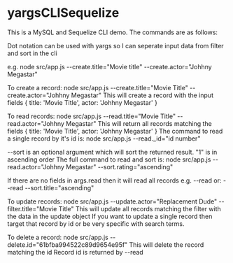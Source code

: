 ﻿# yargsCLISequelize

This is a MySQL and Sequelize CLI demo. The commands are as follows:

Dot notation can be used with yargs so I can seperate input data from filter and sort in the cli

e.g. node src/app.js --create.title="Movie title" --create.actor="Johhny Megastar"

To create a record:
node src/app.js --create.title="Movie Title" --create.actor="Johhny Megastar"
This will create a record with the input fields { title: 'Movie Title', actor: 'Johhny Megastar' }

To read records:
node src/app.js --read.title="Movie Title" --read.actor="Johhny Megastar"
This will return all records matching the fields { title: 'Movie Title', actor: 'Johhny Megastar' }
The command to read a single record by it's id is: node src/app.js --read._id="id number"

--sort is an optional argument which will sort the returned result. "1" is in ascending order
The full command to read and sort is: node src/app.js --read.actor="Johhny Megastar" --sort.rating="ascending"

If there are no fields in args.read then it will read all records
e.g. --read
or: --read --sort.title="ascending"

To update records:
node src/app.js --update.actor="Replacement Dude" --filter.title="Movie Title"
This will update all records matching the filter with the data in the update object
If you want to update a single record then target that record by id or be very specific with search terms.

To delete a record:
node src/app.js --delete.id="61bfba994522c89d9654e95f"
This will delete the record matching the id
Record id is returned by --read
